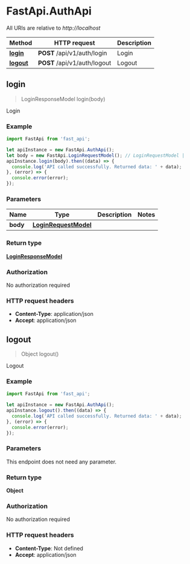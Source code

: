 # FastApi.AuthApi

All URIs are relative to *http://localhost*

Method | HTTP request | Description
------------- | ------------- | -------------
[**login**](AuthApi.md#login) | **POST** /api/v1/auth/login | Login
[**logout**](AuthApi.md#logout) | **POST** /api/v1/auth/logout | Logout



## login

> LoginResponseModel login(body)

Login

### Example

```javascript
import FastApi from 'fast_api';

let apiInstance = new FastApi.AuthApi();
let body = new FastApi.LoginRequestModel(); // LoginRequestModel | 
apiInstance.login(body).then((data) => {
  console.log('API called successfully. Returned data: ' + data);
}, (error) => {
  console.error(error);
});

```

### Parameters


Name | Type | Description  | Notes
------------- | ------------- | ------------- | -------------
 **body** | [**LoginRequestModel**](LoginRequestModel.md)|  | 

### Return type

[**LoginResponseModel**](LoginResponseModel.md)

### Authorization

No authorization required

### HTTP request headers

- **Content-Type**: application/json
- **Accept**: application/json


## logout

> Object logout()

Logout

### Example

```javascript
import FastApi from 'fast_api';

let apiInstance = new FastApi.AuthApi();
apiInstance.logout().then((data) => {
  console.log('API called successfully. Returned data: ' + data);
}, (error) => {
  console.error(error);
});

```

### Parameters

This endpoint does not need any parameter.

### Return type

**Object**

### Authorization

No authorization required

### HTTP request headers

- **Content-Type**: Not defined
- **Accept**: application/json

